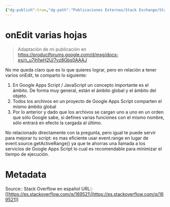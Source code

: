 ```yaml
---
{"dg-publish":true,"dg-path":"Publicaciones Externas/Stack Exchange/Stack Overflow en español/es.stackoverflow.com-169521.md","permalink":"/publicaciones-externas/stack-exchange/stack-overflow-en-espanol/es-stackoverflow-com-169521/","title":"onEdit varias hojas","hide":true,"noteIcon":"default","created":"2024-04-03T12:49:10.626-06:00","updated":"2024-04-05T16:43:53.970-06:00"}
---
```


# onEdit varias hojas

>Adaptación de mi publicación en https://productforums.google.com/d/msg/docs-es/n_u7ih1wH2U/7vz8Gbs0AAAJ

No me queda claro que es lo que quieres lograr, pero en relación a tener varios onEdit, te comparto lo siguiente:

1. En Google Apps Script / JavaScript un concepto importante es el ámbito. De forma muy general, están el ámbito global y el ámbito del objeto.
2. Todos los archivos en un proyecto de Google Apps Script comparten el mismo ámbito global
3. Por lo anterior y dado que los archivos se cargan uno a uno en un orden que sólo Google sabe, si defines varias funciones con el mismo nombre, sólo entrará en efecto la cargada al último.

No relacionado directamente con la pregunta, pero igual te puede servir para mejorar tu script: es mas eficiente usar event.range en lugar de event.source.getActiveRange() ya que te ahorras una llamada a los servicios de Google Apps Script lo cual es recomendable para minimizar el tiempo de ejecución. 


# Metadata
Source:: Stack Overflow en español
URL:: [[https://es.stackoverflow.com/q/169521\|https://es.stackoverflow.com/q/169521]]

